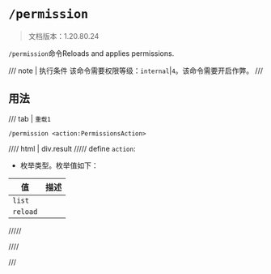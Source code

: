 # `/permission`

> 文档版本：1.20.80.24

`/permission`命令Reloads and applies permissions.

/// note | 执行条件
该命令需要权限等级：`internal`|`4`。该命令需要开启作弊。
///

## 用法

/// tab | `重载1`
```mcfunction
/permission <action:PermissionsAction>
```

//// html | div.result
///// define
`action`: <!-- md:samp PermissionsAction -->

- 枚举类型。枚举值如下：

|值|描述|
|---|---|
|`list`||
|`reload`||



/////

////

///
